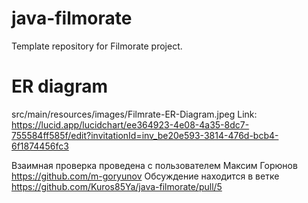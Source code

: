 # java-filmorate
Template repository for Filmorate project.

# ER diagram
src/main/resources/images/Filmrate-ER-Diagram.jpeg
Link: https://lucid.app/lucidchart/ee364923-4e08-4a35-8dc7-755584ff585f/edit?invitationId=inv_be20e593-3814-476d-bcb4-6f1874456fc3

Взаимная проверка проведена с пользователем Максим Горюнов https://github.com/m-goryunov
Обсуждение находится в ветке https://github.com/Kuros85Ya/java-filmorate/pull/5
